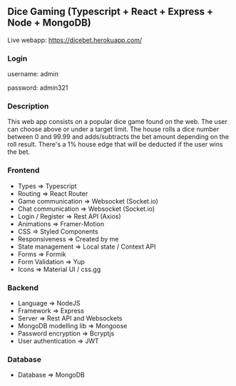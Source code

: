 ## Dice Gaming (Typescript + React + Express + Node + MongoDB)

Live webapp: https://dicebet.herokuapp.com/

### Login

username: admin

password: admin321

### Description

This web app consists on a popular dice game found on the web. The user can choose above or under a target limit. The house rolls a dice number between 0 and 99.99 and adds/subtracts the bet amount depending on the roll result. There's a 1% house edge that will be deducted if the user wins the bet.

### Frontend

- Types => Typescript
- Routing => React Router
- Game communication => Websocket (Socket.io)
- Chat communication => Websocket (Socket.io)
- Login / Register => Rest API (Axios)
- Animations => Framer-Motion
- CSS => Styled Components
- Responsiveness => Created by me
- State management => Local state / Context API
- Forms => Formik
- Form Validation => Yup
- Icons => Material UI / css.gg

### Backend

- Language => NodeJS
- Framework => Express
- Server => Rest API and Websockets
- MongoDB modelling lib => Mongoose
- Password encryption => Bcryptjs
- User authentication => JWT

### Database

- Database => MongoDB






